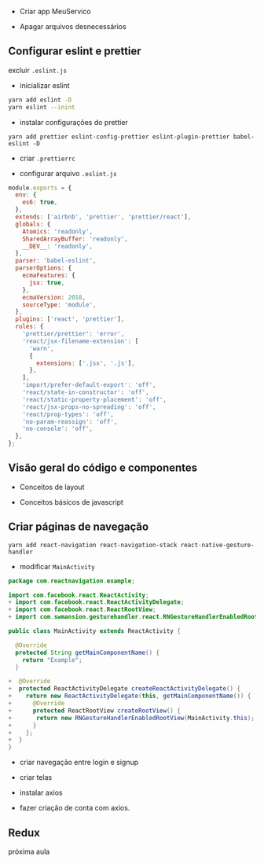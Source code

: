 - Criar app MeuServico

- Apagar arquivos desnecessários

## Configurar eslint e prettier

excluir `.eslint.js`

- inicializar eslint
```sh
yarn add eslint -D
yarn eslint --inint
```

- instalar configurações do prettier

```
yarn add prettier eslint-config-prettier eslint-plugin-prettier babel-eslint -D

```

- criar `.prettierrc`

- configurar arquivo `.eslint.js`

```js
module.exports = {
  env: {
    es6: true,
  },
  extends: ['airbnb', 'prettier', 'prettier/react'],
  globals: {
    Atomics: 'readonly',
    SharedArrayBuffer: 'readonly',
    __DEV__: 'readonly',
  },
  parser: 'babel-eslint',
  parserOptions: {
    ecmaFeatures: {
      jsx: true,
    },
    ecmaVersion: 2018,
    sourceType: 'module',
  },
  plugins: ['react', 'prettier'],
  rules: {
    'prettier/prettier': 'error',
    'react/jsx-filename-extension': [
      'warn',
      {
        extensions: ['.jsx', '.js'],
      },
    ],
    'import/prefer-default-export': 'off',
    'react/state-in-constructor': 'off',
    'react/static-property-placement': 'off',
    'react/jsx-props-no-spreading': 'off',
    'react/prop-types': 'off',
    'no-param-reassign': 'off',
    'no-console': 'off',
  },
};
```
## Visão geral do código e componentes

- Conceitos de layout

- Conceitos básicos de javascript


## Criar páginas de navegação


```
yarn add react-navigation react-navigation-stack react-native-gesture-handler
```
- modificar `MainActivity`


```java
package com.reactnavigation.example;

import com.facebook.react.ReactActivity;
+ import com.facebook.react.ReactActivityDelegate;
+ import com.facebook.react.ReactRootView;
+ import com.swmansion.gesturehandler.react.RNGestureHandlerEnabledRootView;

public class MainActivity extends ReactActivity {

  @Override
  protected String getMainComponentName() {
    return "Example";
  }

+  @Override
+  protected ReactActivityDelegate createReactActivityDelegate() {
+    return new ReactActivityDelegate(this, getMainComponentName()) {
+      @Override
+      protected ReactRootView createRootView() {
+       return new RNGestureHandlerEnabledRootView(MainActivity.this);
+      }
+    };
+  }
}
```

- criar navegação entre login e signup

- criar telas

- instalar axios

- fazer criação de conta com axios.

## Redux

próxima aula